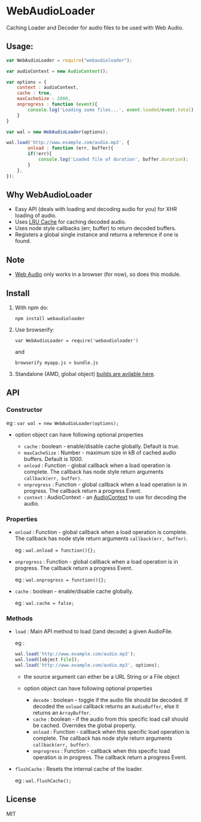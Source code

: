 WebAudioLoader
==============

Caching Loader and Decoder for audio files to be used with Web Audio.

## Usage:

```js
var WebAudioLoader = require("webaudioloader");

var audioContext = new AudioContext();

var options = {
	context : audioContext,
	cache : true,
	maxCacheSize : 2000,
	onprogress : function (event){
		console.log('Loading some files...', event.loaded/event.total);
	}
}

var wal = new WebAudioLoader(options);

wal.load('http://www.example.com/audio.mp3', {
		onload : function (err, buffer){
		if(!err){
			console.log('Loaded file of duration', buffer.duration);
		}
	},
});


```

## Why WebAudioLoader

- Easy API (deals with loading and decoding audio for you) for XHR loading of audio.
- Uses [LRU Cache](https://www.npmjs.com/package/lru-cache) for caching decoded audio.
- Uses node style callbacks (err, buffer) to return decoded buffers.
- Registers a global single instance and returns a reference if one is found.

## Note

- [Web Audio](http://webaudio.github.io/web-audio-api/) only works in a browser (for now), so does this module.

## Install
1. With npm do:

	`npm install webaudioloader`

2. Use browserify:

	`var WebAudioLoader = require('webaudioloader')`

	and

	`browserify myapp.js > bundle.js`

3. Standalone (AMD, global object) [builds are avilable here](https://github.com/notthetup/webaudioloader/tree/master/dist).



## API

### Constructor

eg : `var wal = new WebAudioLoader(options);`

- option object can have following optional properties

	- `cache` : boolean - enable/disable cache globally. Default is _true_.
	- `maxCacheSize` : Number - maximum size in kB of cached audio buffers. Default is _1000_.
	- `onload` : Function - global callback when a load operation is complete. The callback has node style return arguments `callback(err, buffer)`.
	- `onprogress` : Function - global callback when a load operation is in progress. The callback return a progress Event.
	- `context` : AudioContext - an [AudioContext](http://webaudio.github.io/web-audio-api/#the-audiocontext-interface) to use for decoding the audio.


### Properties

- `onload` : Function - global callback when a load operation is complete. The callback has node style return arguments `callback(err, buffer)`.

	eg : `wal.onload = function(){};`

- `onprogress` : Function - global callback when a load operation is in progress. The callback return a progress Event.

	eg : `wal.onprogress = function(){};`

- `cache` : boolean - enable/disable cache globally.

	 eg : `wal.cache = false;`


### Methods

- `load` : Main API method to load ()and decode) a given AudioFile.

	eg :
	```js
	wal.load('http://www.example.com/audio.mp3');
	wal.load([object File]);
	wal.load('http://www.example.com/audio.mp3', options);
	```
	- the source argument can either be a URL String or a File object
	- option object can have following optional properties

		- `decode` : boolean - toggle if the audio file should be decoded. If decoded the `onload` callback returns an `AudioBuffer`, else it returns an `ArrayBuffer`.
		- `cache` : boolean - if the audio from this specific load call should be  cached. Overrides the global property.
		- `onload` : Function - callback when this specific load operation is complete. The callback has node style return arguments `callback(err, buffer)`.
		- `onprogress` : Function - callback when this specific load operation is in progress. The callback return a progress Event.

- `flushCache` : Resets the internal cache of the loader.

	eg : `wal.flushCache();`



## License

MIT
